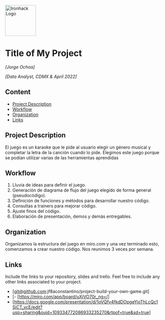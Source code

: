<img src="https://bit.ly/2VnXWr2" alt="Ironhack Logo" width="100"/>

# Title of My Project
*[Jorge Ochoa]*

*[Data Analyst, CDMX & April 2022]*

## Content
- [Project Description](#project-description)
- [Workflow](#workflow)
- [Organization](#organization)
- [Links](#links)

<a name="project-description"></a>

## Project Description
El juego es un karaoke que le pide al usuario elegir un género musical y completar la letra de la canción cuando lo pide.
Elegimos este juego porque se podían utilizar varias de las herramientas aprendidas

<a name="workflow"></a>

## Workflow
1. Lluvia de ideas para definir el juego.
2. Generación de diagrama de flujo del juego elegido de forma general (pseudocódigo).
3. Definición de funciones y métodos para desarrollar nuestro código.
4. Consultas a trainers para mejorar código.
5. Ajuste finos del código.
6. Elaboración de presentación, demos y demás entregables.

<a name="organization"></a>

## Organization
Organizamos la estructura del juego en miro.com y una vez terminado esto, comenzamos a crear nuestro código.
Nos reunimos 3 veces por semana.

<a name="links"></a>

## Links
Include the links to your repository, slides and trello. Feel free to include any other links associated to your project. 

- [git@github.com:jf8aconstantino/project-build-your-own-game.git] 
- [- [https://miro.com/app/board/uXjVO70r_ng=/]
- [https://docs.google.com/presentation/d/1oVQfv4fkdDOpgeYioThLcQc1SjCT_ycE/edit?usp=sharing&ouid=109334772086933235270&rtpof=true&sd=true]  


